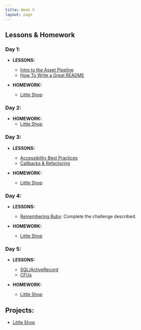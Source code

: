 ```yaml
---
title: Week 5
layout: page
---
```


## Lessons & Homework

### Day 1:

* **LESSONS:**
  - [Intro to the Asset Pipeline](../slides/pipeline_plus_heroku/asset_pipeline)
  - [How To Write a Great README](../lessons/how_to_write_a_great_readme)

* **HOMEWORK:**
  - [Little Shop](http://backend.turing.io/module2/projects/little_shop)

### Day 2:

* **HOMEWORK:**
  - [Little Shop](http://backend.turing.io/module2/projects/little_shop)

### Day 3:

* **LESSONS:**
  - [Accessibility Best Practices](../lessons/accessibility_best_practices)
  - [Callbacks & Refactoring](../lessons/callbacks_and_refactoring)

* **HOMEWORK:**
  - [Little Shop](http://backend.turing.io/module2/projects/little_shop)

### Day 4:

* **LESSONS:**
  - [Remembering Ruby](../lessons/violations): Complete the challenge described.

* **HOMEWORK:**
  - [Little Shop](http://backend.turing.io/module2/projects/little_shop)

### Day 5:

* **LESSONS:**
  - [SQL/ActiveRecord](../slides/sql_active_record)
  - [CFUs](https://github.com/turingschool/checks-for-understanding/blob/master/module-2/backend/week_5.md)

* **HOMEWORK:**
  - [Little Shop](http://backend.turing.io/module2/projects/little_shop)

## Projects:

* [Little Shop](http://backend.turing.io/module2/projects/little_shop)
